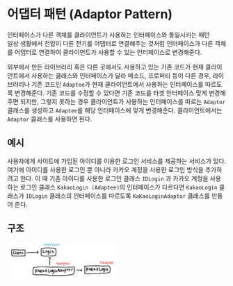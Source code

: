 # 어댑터 패턴 (Adaptor Pattern)

인터페이스가 다른 객체를 클라이언트가 사용하는 인터페이스와 통일시키는 패턴  
일상 생활에서 전압이 다른 전기를 어댑터로 연결해주는 것처럼 인터페이스가 다른 객체를 어댑터로 연결하여 클라이언트가 사용할 수 있는 인터페이스로 변경해준다.

외부에서 만든 라이브러리 혹은 다른 곳에서도 사용하고 있는 기존 코드가 현재 클라이언트에서 사용하는 클래스와 인터페이스가 달라 메소드, 프로퍼티 등이 다른 경우, 라이브러리나 기존 코드인 `Adaptee`가 현재 클라이언트에서 사용하는 인터페이스를 따르도록 변경해준다. 기존 코드를 수정할 수 있다면 기존 코드를 타겟 인터페이스 맞게 변경해주면 되지만, 그렇지 못하는 경우 클라이언트가 사용하는 인터페이스를 따르는 `Adaptor` 클래스를 생성하고 `Adaptee`를 해당 인터페이스에 맞게 변경해준다. 클라이언트에서는 `Adaptor` 클래스를 사용하면 된다.

## 예시

사용자에게 사이트에 가입된 아이디를 이용한 로그인 서비스를 제공하는 서비스가 있다. 여기에 아이디를 사용한 로그인 뿐 아니라 카카오 계정을 사용한 로그인 방식을 추가하려고 한다. 이 때 기존 아이디를 사용한 로그인 클래스 `IDLogin` 과 카카오 계정을 사용하는 로그인 클래스 `KakaoLogin (Adaptee)`의 인터페이스가 다르다면 `KakaoLogin` 클래스가 `IDLogin` 클래스의 인터페이스를 따르도록 `KaKaoLoginAdaptor` 클래스를 만들어 준다.

## 구조

<img src="./uml.jpeg" width="50%" />
